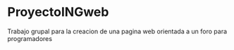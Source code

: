 # ProyectoINGweb
Trabajo grupal para la creacion de una pagina web orientada a un foro para programadores
